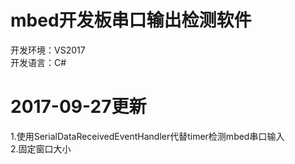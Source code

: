 # mbed开发板串口输出检测软件
开发环境：VS2017 <br/>
开发语言：C# <br/>



# 2017-09-27更新
1.使用SerialDataReceivedEventHandler代替timer检测mbed串口输入<br/>
2.固定窗口大小
